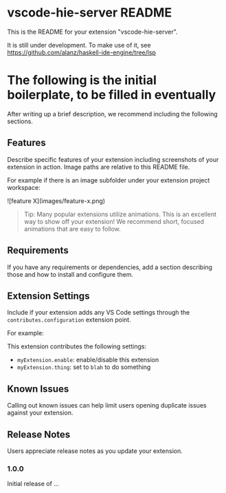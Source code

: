 # vscode-hie-server README

This is the README for your extension "vscode-hie-server".

It is still under development. To make use of it, see
https://github.com/alanz/haskell-ide-engine/tree/lsp

# The following is the initial boilerplate, to be filled in eventually

After writing up a brief description, we recommend including the following
sections.

## Features

Describe specific features of your extension including screenshots of your
extension in action. Image paths are relative to this README file.

For example if there is an image subfolder under your extension project workspace:

\!\[feature X\]\(images/feature-x.png\)

> Tip: Many popular extensions utilize animations. This is an excellent way to
> show off your extension! We recommend short, focused animations that are easy
> to follow.

## Requirements

If you have any requirements or dependencies, add a section describing those and
how to install and configure them.

## Extension Settings

Include if your extension adds any VS Code settings through the
`contributes.configuration` extension point.

For example:

This extension contributes the following settings:

* `myExtension.enable`: enable/disable this extension
* `myExtension.thing`: set to `blah` to do something

## Known Issues

Calling out known issues can help limit users opening duplicate issues against your extension.

## Release Notes

Users appreciate release notes as you update your extension.

### 1.0.0

Initial release of ...

